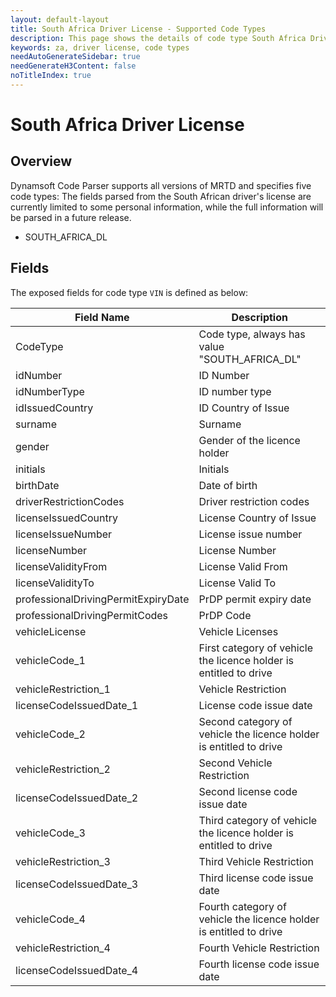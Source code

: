 ```yaml
---
layout: default-layout
title: South Africa Driver License - Supported Code Types 
description: This page shows the details of code type South Africa Driver License.
keywords: za, driver license, code types
needAutoGenerateSidebar: true
needGenerateH3Content: false
noTitleIndex: true
---
```


# South Africa Driver License

## Overview

Dynamsoft Code Parser supports all versions of MRTD and specifies five code types:
The fields parsed from the South African driver's license are currently limited to some personal information, while the full information will be parsed in a future release.


* SOUTH_AFRICA_DL

## Fields

The exposed fields for code type `VIN` is defined as below:

| Field Name | Description |
| ---------- | ----------- |
| CodeType | Code type, always has value "SOUTH_AFRICA_DL" |
| idNumber | ID Number |
| idNumberType | ID number type |
| idIssuedCountry | ID Country of Issue |
| surname | Surname |
| gender | Gender of the licence holder |
| initials | Initials |
| birthDate | Date of birth |
| driverRestrictionCodes | Driver restriction codes |
| licenseIssuedCountry | License Country of Issue |
| licenseIssueNumber | License issue number |
| licenseNumber | License Number |
| licenseValidityFrom | License Valid From |
| licenseValidityTo | License Valid To |
| professionalDrivingPermitExpiryDate | PrDP permit expiry date |
| professionalDrivingPermitCodes | PrDP Code |
| vehicleLicense | Vehicle Licenses |
| vehicleCode_1 | First category of vehicle the licence holder is entitled to drive |
| vehicleRestriction_1 | Vehicle Restriction |
| licenseCodeIssuedDate_1 | License code issue date |
| vehicleCode_2 | Second category of vehicle the licence holder is entitled to drive |
| vehicleRestriction_2 | Second Vehicle Restriction |
| licenseCodeIssuedDate_2 | Second license code issue date |
| vehicleCode_3 | Third category of vehicle the licence holder is entitled to drive |
| vehicleRestriction_3 | Third Vehicle Restriction |
| licenseCodeIssuedDate_3 | Third license code issue date |
| vehicleCode_4 | Fourth category of vehicle the licence holder is entitled to drive |
| vehicleRestriction_4 | Fourth Vehicle Restriction |
| licenseCodeIssuedDate_4 | Fourth license code issue date |
